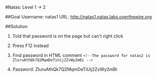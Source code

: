 #Natas: Level 1 -> 2

##Goal
Username: natas1
URL:      http://natas1.natas.labs.overthewire.org

##Solution
1. Told that password is on the page but can't right click

2. Press F12 instead

3. Find password in HTML comment `<!--The password for natas2 is ZluruAthQk7Q2MqmDeTiUij2ZvWy2mBi -->`

4. Password: ZluruAthQk7Q2MqmDeTiUij2ZvWy2mBi
